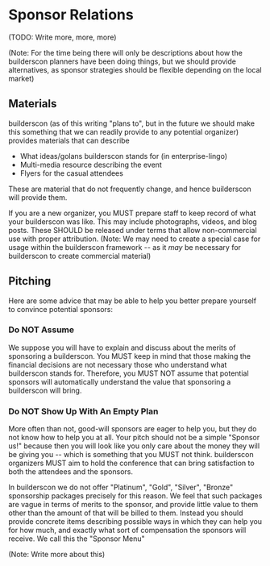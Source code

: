 # Sponsor Relations

(TODO: Write more, more, more)

(Note: For the time being there will only be descriptions about how the builderscon planners have been doing things, but we should provide alternatives, as sponsor strategies should be flexible depending on the local market)

## Materials

builderscon (as of this writing "plans to", but in the future we should make this something that we can readily provide to any potential organizer) provides materials that can describe

* What ideas/golans builderscon stands for (in enterprise-lingo)
* Multi-media resource describing the event
* Flyers for the casual attendees

These are material that do not frequently change, and hence builderscon will provide them.

If you are a new organizer, you MUST prepare staff to keep record of what your builderscon was like. This may include photographs, videos, and blog posts. These SHOULD be released under terms that allow non-commercial use with proper attribution. (Note: We may need to create a special case for usage within the builderscon framework -- as it *may* be necessary for builderscon to create commercial material)

## Pitching

Here are some advice that may be able to help you better prepare yourself to convince potential sponsors:

### Do NOT Assume

We suppose you will have to explain and discuss about the merits of sponsoring a builderscon. You MUST keep in mind that those making the financial decisions are not necessary those who understand what builderscon stands for. Therefore, you MUST NOT assume that potential sponsors will automatically understand the value that sponsoring a builderscon will bring.

### Do NOT Show Up With An Empty Plan

More often than not, good-will sponsors are eager to help you, but they do not know how to help you at all. Your pitch should not be a simple "Sponsor us!" because then you will look like you only care about the money they will be giving you -- which is something that you MUST not think. builderscon organizers MUST aim to hold the conference that can bring satisfaction to both the attendees and the sponsors.

In builderscon we do not offer "Platinum", "Gold", "Silver", "Bronze" sponsorship packages precisely for this reason. We feel that such packages are vague in terms of merits to the sponsor, and provide little value to them other than the amount of that will be billed to them. Instead you should provide concrete items describing possible ways in which they can help you for how much, and exactly what sort of compensation the sponsors will receive. We call this the "Sponsor Menu"

(Note: Write more about this)




